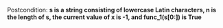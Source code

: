 Postcondition: **s is a string consisting of lowercase Latin characters, n is the length of s, the current value of x is -1, and func_1(s[0:]) is True**